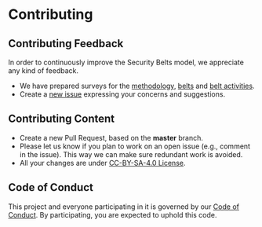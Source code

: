 # Contributing

## Contributing Feedback

In order to continuously improve the Security Belts model, we appreciate any kind of feedback.
- We have prepared surveys for the <a href="https://www.surveymonkey.de/r/MC6JQR2">methodology</a>, <a href="https://www.surveymonkey.de/r/MJWT29X">belts</a> and <a href="https://www.surveymonkey.de/r/MNWNVRB">belt activities</a>.
- Create a [new issue](https://github.com/AppSecure-nrw/security-belts/issues/new/choose) expressing your concerns and suggestions.

## Contributing Content

- Create a new Pull Request, based on the **master** branch.
- Please let us know if you plan to work on an open issue (e.g., comment in the issue). This way we can make sure redundant work is avoided.
- All your changes are under [CC-BY-SA-4.0 License](LICENSE).

## Code of Conduct

This project and everyone participating in it is governed by our [Code of Conduct](CODE_OF_CONDUCT.md). By participating, you are expected to uphold this code.
